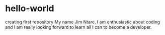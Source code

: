 # hello-world
creating first repository
My name Jim Ntare, I am enthusiastic about coding and I am really looking forward to learn all I can to become a developer.

